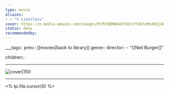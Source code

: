 ```yaml
---
type: movie
aliases:
- - "% Limitless"
cover: https://m.media-amazon.com/images/M/MV5BMWQ4OTQ4YzYtODlmMi00ZjA0LTg5M2QtZWUzNjA5N2NmODE5XkEyXkFqcGc@._V1_SX300.jpg
status: done
recommendedby:
---
```

___tags:: prev:: [[movies|back to library]]
genre::
director::   - "[[Neil Burger]]"

children::
___
![cover|150](https://m.media-amazon.com/images/M/MV5BMWQ4OTQ4YzYtODlmMi00ZjA0LTg5M2QtZWUzNjA5N2NmODE5XkEyXkFqcGc@._V1_SX300.jpg)
___
<% tp.file.cursor(0) %>
